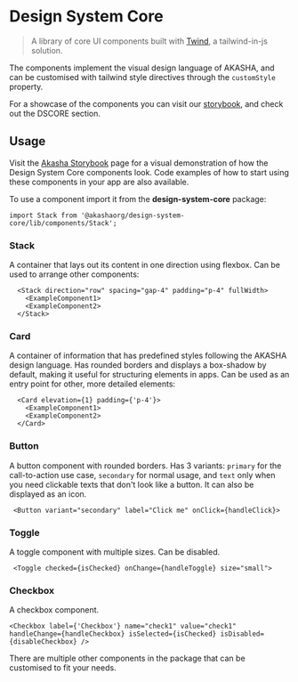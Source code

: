 # Design System Core

> A library of core UI components built with [Twind](https://twind.dev/), a tailwind-in-js solution.
 
The components implement the visual design language of AKASHA, and can be customised with tailwind style directives through the `customStyle` property.

For a showcase of the components you can visit our [storybook](https://storybook-awf.netlify.app/), and check out the DSCORE section.

## Usage

Visit the [Akasha Storybook](https://storybook-awf.netlify.app/) page for a visual demonstration of how the Design System Core components look. Code examples of how to start using these components in your app are also available. 

To use a component import it from the **design-system-core** package:

```tsx
import Stack from '@akashaorg/design-system-core/lib/components/Stack';
```

### Stack

A container that lays out its content in one direction using flexbox.
Can be used to arrange other components:

```tsx
  <Stack direction="row" spacing="gap-4" padding="p-4" fullWidth>
    <ExampleComponent1>
    <ExampleComponent2>
  </Stack>
```

### Card

A container of information that has predefined styles following the AKASHA design language.
Has rounded borders and displays a box-shadow by default, making it useful for structuring
elements in apps.
Can be used as an entry point for other, more detailed elements:

```tsx
  <Card elevation={1} padding={'p-4'}>
    <ExampleComponent1>
    <ExampleComponent2>
  </Card>
```

### Button

A button component with rounded borders. Has 3 variants: `primary` for the call-to-action
use case, `secondary` for normal usage, and `text` only when you need clickable texts that don't look like a button. It can also be displayed as an icon.

```tsx
 <Button variant="secondary" label="Click me" onClick={handleClick}>
```

### Toggle

A toggle component with multiple sizes. Can be disabled.

```tsx
 <Toggle checked={isChecked} onChange={handleToggle} size="small">
```

### Checkbox

A checkbox component.

```tsx
<Checkbox label={'Checkbox'} name="check1" value="check1" handleChange={handleCheckbox} isSelected={isChecked} isDisabled={disableCheckbox} />
```

There are multiple other components in the package that can be customised to fit your needs.
